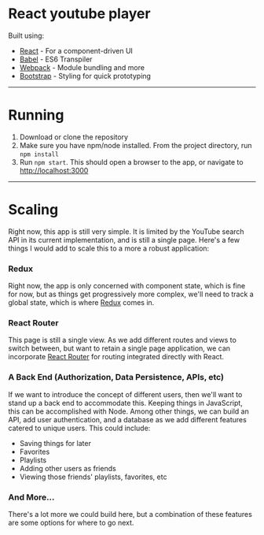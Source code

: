 # React youtube player

Built using:
* [React](https://facebook.github.io/react/) - For a component-driven UI
* [Babel](https://babeljs.io/) - ES6 Transpiler
* [Webpack](https://webpack.js.org/) - Module bundling and more
* [Bootstrap](http://getbootstrap.com/) - Styling for quick prototyping

***

# Running

1. Download or clone the repository
2. Make sure you have npm/node installed. From the project directory, run `npm install`
3. Run `npm start`. This should open a browser to the app, or navigate to <http://localhost:3000>

***

# Scaling
Right now, this app is still very simple. It is limited by the YouTube search API in its current implementation, and is still a single page. Here's a few things I would add to scale this to a more a robust application:

### Redux

Right now, the app is only concerned with component state, which is fine for now, but as things get progressively more complex, we'll need to track a global state, which is where [Redux](http://redux.js.org/) comes in.

### React Router

This page is still a single view. As we add different routes and views to switch between, but want to retain a single page application, we can incorporate [React Router](https://github.com/ReactTraining/react-router) for routing integrated directly with React.

### A Back End (Authorization, Data Persistence, APIs, etc)

If we want to introduce the concept of different users, then we'll want to stand up a back end to accommodate this. Keeping things in JavaScript, this can be accomplished with Node. Among other things, we can build an API, add user authentication, and a database as we add different features catered to unique users. This could include:
* Saving things for later
* Favorites
* Playlists
* Adding other users as friends
* Viewing those friends' playlists, favorites, etc

### And More...

There's a lot more we could build here, but a combination of these features are some options for where to go next.
